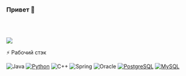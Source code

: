 ### Привет 👋
<br></br>
<p align="left">
  <img src="https://github-readme-stats.vercel.app/api?username=NikitaBurtelov&show_icons=true&theme=dark" />
</p>

⚡ Рабочий стэк

![Java](https://img.shields.io/badge/Java---?color=333&logo=Java&logoColor=orange&style=for-the-badge)
[![Python](https://img.shields.io/badge/Python---?logo=python&style=for-the-badge&color=9cf)](https://python.org)
![C++](https://img.shields.io/badge/C%2B%2B---?color=06c&logo=C%2B%2B&logoColor=fff&style=for-the-badge)
![Spring](https://img.shields.io/badge/Spring---?color=brightgreen&logo=Spring&logoColor=fff&style=for-the-badge)
![Oracle](https://img.shields.io/badge/Oracle---?color=333&logo=Oracle&logoColor=C30&style=for-the-badge)
[![PostgreSQL](https://img.shields.io/badge/-PostgreSQL-336791?logo=PostgreSQL&logoColor=white&link=https://www.postgresql.org/&style=for-the-badge)](https://www.postgresql.org/)
[![MySQL](https://img.shields.io/badge/-MySQL-336791?logo=MySQL&logoColor=white&link=https://www.postgresql.org/&style=for-the-badge)](https://www.mysql.com/)

<!--
**NikitaBurtelov/NikitaBurtelov** is a ✨ _special_ ✨ repository because its `README.md` (this file) appears on your GitHub profile.

Here are some ideas to get you started:

- 🔭 I’m currently working on ...
- 🌱 I’m currently learning ...
- 👯 I’m looking to collaborate on ...
- 🤔 I’m looking for help with ...
- 💬 Ask me about ...
- 📫 How to reach me: ...
- 😄 Pronouns: ...
- ⚡ Fun fact: ...
-->
